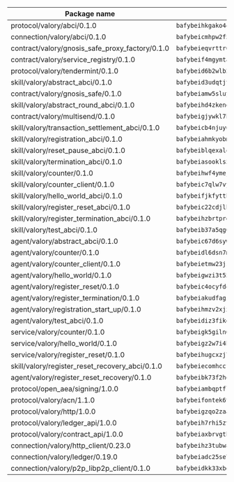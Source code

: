 | Package name                                                  | Package hash                                                  |
| ------------------------------------------------------------- | ------------------------------------------------------------- |
| protocol/valory/abci/0.1.0                                    | `bafybeihkgako44fzgurcv4hgbems4ptdtosae4lopnnr75eczb6kx3x2lm` |
| connection/valory/abci/0.1.0                                  | `bafybeicmhpw2f5c3vds6lwlv2q4fa5nd6zonnvgdretrwfly7ylpiofdqq` |
| contract/valory/gnosis_safe_proxy_factory/0.1.0               | `bafybeieqvrttr6fiidrzab5t2toyewixqg7oayvdo64sidi33ouro5ixdu` |
| contract/valory/service_registry/0.1.0                        | `bafybeif4mgymtachjdhyzemxp7oj2i7itusjvrsxw7cheuvhtypizutu5e` |
| protocol/valory/tendermint/0.1.0                              | `bafybeid6b2wlb24g6d3godmqms44qvnpkhlvb27icotuobvnscmdmlhaha` |
| skill/valory/abstract_abci/0.1.0                              | `bafybeid3udqtjtl4txht2z3tm3z3mr2nqtoddtno3u3urxjqjbbpqeelli` |
| contract/valory/gnosis_safe/0.1.0                             | `bafybeiamw5sluyueflxsvzukmayctl3ijc76fx5twstwnc7ons6lw2goa4` |
| skill/valory/abstract_round_abci/0.1.0                        | `bafybeihd4zkend5psn37waop4uryq7npsmd2jldjequ3sny6wie52ecw34` |
| contract/valory/multisend/0.1.0                               | `bafybeigjywkl7hydjsrkogob3xebj2ifhqwmfhhxoeyrndzhhxi5u6amey` |
| skill/valory/transaction_settlement_abci/0.1.0                | `bafybeicb4njuy6jilr72r7jixnur6th4caaig6o5cwqv3knv3hqpaxg24a` |
| skill/valory/registration_abci/0.1.0                          | `bafybeiahmkyobmyur3gcromts2ub3ervemviivwsyqpt6nc4k6hb4ok2da` |
| skill/valory/reset_pause_abci/0.1.0                           | `bafybeiblqexalq2zccu2plcjqivz2obbmovuwbz5cr6slpwmzxj3r3omde` |
| skill/valory/termination_abci/0.1.0                           | `bafybeiasookls5by6m23hmp6zzjl6o56n54sybibi2m43qzonzrdhjicvy` |
| skill/valory/counter/0.1.0                                    | `bafybeihwf4ymejsriovlv3qqwyf3bkjifsb4ssaogwdgvs37dbwltoj27u` |
| skill/valory/counter_client/0.1.0                             | `bafybeic7qlw7vyovllmu35rb3cag4afduemo6ulr7sfkxtwtrjhlb2a5cq` |
| skill/valory/hello_world_abci/0.1.0                           | `bafybeifjkfytth2i3scqxm4accovfyh3ejbw3jtlusfdheiq35xx3pw43m` |
| skill/valory/register_reset_abci/0.1.0                        | `bafybeic22cdjlbvdxdx7nj6vrydwv7qvfswaujjbzdsa4tzikdqdsqq2va` |
| skill/valory/register_termination_abci/0.1.0                  | `bafybeihzbrtprgzqdcyz7oecwr2mdvj3b5xbwxqywz5oyd7mzzfl5bwqsu` |
| skill/valory/test_abci/0.1.0                                  | `bafybeib37a5qg6jf2nil7wmutht5fyzool65axz5ubpqys4uuik6shnfzu` |
| agent/valory/abstract_abci/0.1.0                              | `bafybeic67d6sywf6wrmsdlg77rnrm26gdwmmdatvphthbfoqfokpvb6ik4` |
| agent/valory/counter/0.1.0                                    | `bafybeidl6dsn7m7hyv6euvtk4lwffehd4qhru25aeud65rvm5lsfgvqzfy` |
| agent/valory/counter_client/0.1.0                             | `bafybeietmw23jsfhwehuuzomutpxkydylfr7cynmpqrzcxmae2r62lst6e` |
| agent/valory/hello_world/0.1.0                                | `bafybeigwzi3t55zpz433xt3ocnwuboavpgetjynn7ihvacgprpzv47egim` |
| agent/valory/register_reset/0.1.0                             | `bafybeic4ocyfd427c4rarpkgc7nzvitu72j6brgt5m5ewl4yyagizrykqq` |
| agent/valory/register_termination/0.1.0                       | `bafybeiakudfagitueon4kvivnr22gkbyf3avsgb6tt4l7ujulpm4tur3im` |
| agent/valory/registration_start_up/0.1.0                      | `bafybeihmzv2xjxzua34yqh7bt27msx4maoioduv6wto22rnpx52exrfpbe` |
| agent/valory/test_abci/0.1.0                                  | `bafybeidiz3fikea4uykxpchv7ocsdx2bavj6dijbyvb6qbletkljadr7lm` |
| service/valory/counter/0.1.0                                  | `bafybeigk5giln64ynqdhbj5yxaazu5xpgkdfzdsjlfklaab45ulfovsw4i` |
| service/valory/hello_world/0.1.0                              | `bafybeigz2w7i4h56zzgzzocjqznk43viwaswxj2d74j6yonkh3t3uifnk4` |
| service/valory/register_reset/0.1.0                           | `bafybeihugcxzj7v4otdyq4swvmowwwezrsi3wt652alj5dabemqlkvw3qa` |
| skill/valory/register_reset_recovery_abci/0.1.0               | `bafybeiecomhccffk76nw2pzndfthenfrklihm7ej5wruge4utenhf5coqm` |
| agent/valory/register_reset_recovery/0.1.0                    | `bafybeibk73f2hqmw3e3yif2fhawm2cwfzy7gehfgp5o3vjwgj7upfuygy4` |
| protocol/open_aea/signing/1.0.0                               | `bafybeiambqptflge33eemdhis2whik67hjplfnqwieoa6wblzlaf7vuo44` |
| protocol/valory/acn/1.1.0                                     | `bafybeifontek6tvaecatoauiule3j3id6xoktpjubvuqi3h2jkzqg7zh7a` |
| protocol/valory/http/1.0.0                                    | `bafybeigzqo2zaakcjtzzsm6dh4x73v72xg6ctk6muyp5uq5ueb7y34fbxy` |
| protocol/valory/ledger_api/1.0.0                              | `bafybeih7rhi5zvfvwakx5ifgxsz2cfipeecsh7bm3gnudjxtvhrygpcftq` |
| protocol/valory/contract_api/1.0.0                            | `bafybeiaxbrvgtbdrh4lslskuxyp4awyr4whcx3nqq5yrr6vimzsxg5dy64` |
| connection/valory/http_client/0.23.0                          | `bafybeihz3tubwado7j3wlivndzzuj3c6fdsp4ra5r3nqixn3ufawzo3wii` |
| connection/valory/ledger/0.19.0                               | `bafybeiadc25se7dgnn4mufztwpzdono4xsfs45qknzdqyi3gckn6ccuv44` |
| connection/valory/p2p_libp2p_client/0.1.0                     | `bafybeidkk33xbga54szmitk6uwsi3ef56hbbdbuasltqtiyki34hgfpnxa` |
